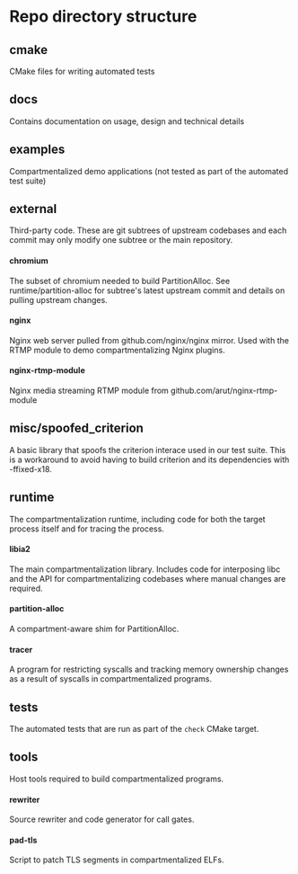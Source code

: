 # Repo directory structure

## cmake
CMake files for writing automated tests


## docs
Contains documentation on usage, design and technical details


## examples
Compartmentalized demo applications (not tested as part of the automated test
suite)


## external
Third-party code. These are git subtrees of upstream codebases and each commit
may only modify one subtree or the main repository.

#### chromium
The subset of chromium needed to build PartitionAlloc. See
runtime/partition-alloc for subtree's latest upstream commit and details on
pulling upstream changes.

#### nginx
Nginx web server pulled from github.com/nginx/nginx mirror. Used with the RTMP
module to demo compartmentalizing Nginx plugins.

#### nginx-rtmp-module
Nginx media streaming RTMP module from github.com/arut/nginx-rtmp-module


## misc/spoofed_criterion
A basic library that spoofs the criterion interace used in our test suite. This is a workaround to
avoid having to build criterion and its dependencies with -ffixed-x18.

## runtime 
The compartmentalization runtime, including code for both the target process
itself and for tracing the process.

#### libia2
The main compartmentalization library. Includes code for interposing libc and
the API for compartmentalizing codebases where manual changes are required.

#### partition-alloc
A compartment-aware shim for PartitionAlloc.

#### tracer
A program for restricting syscalls and tracking memory ownership changes as a result of syscalls in compartmentalized programs.


## tests
The automated tests that are run as part of the `check` CMake target.


## tools
Host tools required to build compartmentalized programs.

#### rewriter
Source rewriter and code generator for call gates.

#### pad-tls
Script to patch TLS segments in compartmentalized ELFs.

